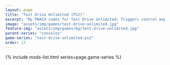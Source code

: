 ```yaml
---
layout: page
title: "Test Drive Unlimited (PS2)"
excerpt: "My PNACH codes for Test Drive Unlimited: Triggers control mapping."
image: "assets/img/games/test-drive-unlimited.jpg"
feature-img: "assets/img/games/bg/test-drive-unlimited.jpg"
parent-series: "consoles"
game-series: "test-drive-unlimited-ps2"
order: 17
---
```


{% include mods-list.html series=page.game-series %}
